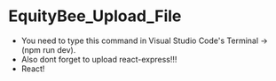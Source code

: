 # EquityBee_Upload_File
- You need to type this command in Visual Studio Code's Terminal -> (npm run dev).
- Also dont forget to upload react-express!!!
- React!
